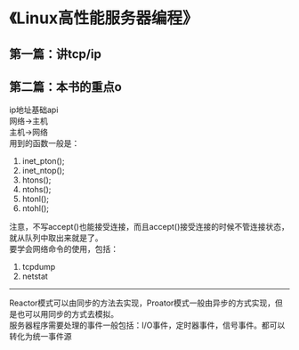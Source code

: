 # 《Linux高性能服务器编程》
## 第一篇：讲tcp/ip

## 第二篇：本书的重点o

ip地址基础api \
网络->主机 \
主机->网络 \
用到的函数一般是：
1. inet_pton();
2. inet_ntop();
3. htons();
4. ntohs();
5. htonl();
6. ntohl();

注意，不写accept()也能接受连接，而且accept()接受连接的时候不管连接状态，就从队列中取出来就是了。\
要学会网络命令的使用，包括：
1. tcpdump
2. netstat
---

Reactor模式可以由同步的方法去实现，Proator模式一般由异步的方式实现，但是也可以用同步的方式去模拟。\
服务器程序需要处理的事件一般包括：I/O事件，定时器事件，信号事件。都可以转化为统一事件源

